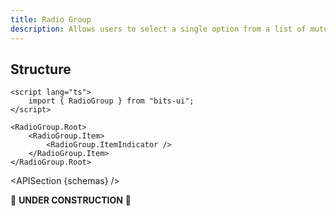 ```yaml
---
title: Radio Group
description: Allows users to select a single option from a list of mutually exclusive choices.
---
```


<script>
	import { APISection, ComponentPreview, RadioGroupDemo } from '@/components'
	export let schemas;
</script>

<ComponentPreview name="radio-group-demo" comp="RadioGroup">

<RadioGroupDemo slot="preview" />

</ComponentPreview>

## Structure

```svelte
<script lang="ts">
	import { RadioGroup } from "bits-ui";
</script>

<RadioGroup.Root>
	<RadioGroup.Item>
		<RadioGroup.ItemIndicator />
	</RadioGroup.Item>
</RadioGroup.Root>
```

<APISection {schemas} />

🚧 **UNDER CONSTRUCTION** 🚧
